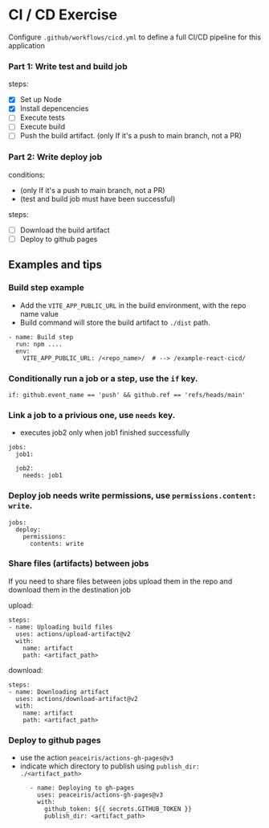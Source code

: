 # CI / CD Exercise

Configure `.github/workflows/cicd.yml` to define a full CI/CD pipeline for this application

### Part 1: Write test and build job
steps:
  - [x] Set up Node
  - [x] Install depencencies
  - [ ] Execute tests
  - [ ] Execute build
  - [ ] Push the build artifact. (only If it's a push to main branch, not a PR)

### Part 2: Write deploy job
conditions:
* (only If it's a push to main branch, not a PR)
* (test and build job must have been successful)

steps:
  - [ ] Download the build artifact
  - [ ] Deploy to github pages

## Examples and tips

### Build step example
* Add the `VITE_APP_PUBLIC_URL` in the build environment, with the repo name value
* Build command will store the build artifact to `./dist` path.
```
- name: Build step
  run: npm ....
  env:
    VITE_APP_PUBLIC_URL: /<repo_name>/  # --> /example-react-cicd/ 
```

### Conditionally run a job or a step, use the `if` key.
`if: github.event_name == 'push' && github.ref == 'refs/heads/main' `

### Link a job to a privious one, use `needs` key.
* executes job2 only when job1 finished successfully
```
jobs:
  job1:
    
  job2:
    needs: job1
```

### Deploy job needs write permissions, use `permissions.content: write`.
```
jobs:
  deploy:
    permissions:
      contents: write
```

### Share files (artifacts) between jobs
If you need to share files between jobs upload them in the repo and download them in the destination job

upload:
```
steps:
- name: Uploading build files
  uses: actions/upload-artifact@v2
  with:
    name: artifact
    path: <artifact_path>
````		
download:
```
steps:
- name: Downloading artifact
  uses: actions/download-artifact@v2
  with:
    name: artifact
    path: <artifact_path>
```
### Deploy to github pages
* use the action `peaceiris/actions-gh-pages@v3`
* indicate which directory to publish using `publish_dir: ./<artifact_path>`
```
      - name: Deploying to gh-pages
        uses: peaceiris/actions-gh-pages@v3
        with:
          github_token: ${{ secrets.GITHUB_TOKEN }}
          publish_dir: <artifact_path>
```
